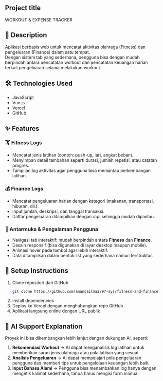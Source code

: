 ## Project title 
WORKOUT & EXPENSE TRACKER

## 📌 Description
Aplikasi berbasis web untuk mencatat aktivitas olahraga (Fitness) dan pengeluaran (Finance) dalam satu tempat.  
Dengan sistem tab yang sederhana, pengguna bisa dengan mudah berpindah antara pencatatan workout dan pencatatan keuangan harian terkait pengeluaran selama melakukan workout.

## 🛠 Technologies Used
- JavaScript
- Vue.js
- Vercel
- GitHub

## ✨ Features
### 🏋️ Fitness Logs
- Mencatat jenis latihan (contoh: push-up, lari, angkat beban).  
- Menyimpan detail tambahan seperti durasi, jumlah repetisi, atau catatan progres.  
- Tampilan log aktivitas agar pengguna bisa memantau perkembangan latihan.  
### 💰 Finance Logs
- Mencatat pengeluaran harian dengan kategori (makanan, transportasi, hiburan, dll.).  
- Input jumlah, deskripsi, dan tanggal transaksi.  
- Daftar pengeluaran ditampilkan dengan rapi sehingga mudah dipantau. 
### 🎨 Antarmuka & Pengalaman Pengguna
- Navigasi tab interaktif: mudah berpindah antara **Fitness** dan **Finance**.  
- Desain responsif (bisa digunakan di layar desktop maupun mobile).  
- Animasi hover pada tombol agar lebih interaktif.  
- Data ditampilkan dalam bentuk list yang sederhana namun terstruktur.   

## 🚀 Setup Instructions
1. Clone repositori dari GitHub:
   ```bash
   git clone https://github.com/amandailma2797-sys/fitness-and-finance-tracker.git 
2. Install dependencies
3. Deploy ke Vercel dengan menghubungkan repo GitHub
4. Aplikasi langsung online dengan URL publik  

## 🤖 AI Support Explanation
Proyek ini bisa dikembangkan lebih lanjut dengan dukungan AI, seperti:  
1. **Rekomendasi Workout** → AI dapat menganalisis log latihan untuk memberikan saran jenis olahraga atau pola latihan yang sesuai.  
2. **Analisis Pengeluaran** → AI dapat mempelajari pola pengeluaran pengguna dan memberi tips untuk pengelolaan keuangan lebih baik.  
3. **Input Bahasa Alami** → Pengguna bisa menambahkan log hanya dengan mengetik kalimat sederhana, tanpa harus mengisi form manual.  